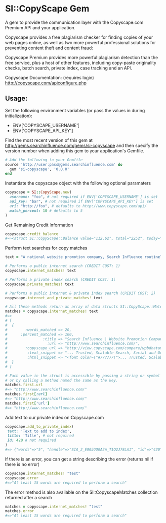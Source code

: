 # SI::CopyScape Gem
A gem to provide the communication layer with the Copyscape.com Premium API and your application.

Copyscape provides a free plagiarism checker for finding copies of your web pages online, as well as two more powerful professional solutions for preventing content theft and content fraud:

Copyscape Premium provides more powerful plagiarism detection than the free service, plus a host of other features, including copy-paste originality checks, batch search, private index, case tracking and an API.

Copyscape Documentation: (requires login) http://copyscape.com/apiconfigure.php

## Usage:
Set the following environment variables (or pass the values in during initialization):
- ENV['COPYSCAPE_USERNAME']
- ENV['COPYSCAPE_API_KEY']

Find the most recent version of this gem at http://gems.searchinfluence.com/gems/si-copyscape and then specify the version number when adding this gem to your application's Gemfile.

```ruby
# Add the following to your Gemfile
source 'http://user:pass@gems.searchinfluence.com' do
  gem 'si-copyscape', '0.0.0'
end
```

Instantiate the copyscape object with the following optional paramaters
```ruby
copyscape = SI::CopyScape.new(
  username: "foo", # not required if ENV['COPYSCAPE_USERNAME'] is set
  api_key: "bar", # not required if ENV['COPYSCAPE_API_KEY'] is set
  uri: "http://foo", # defaults to http://www.copyscape.com/api/
  match_percent: 10 # defaults to 5
)
```

Get Remaining Credit Information
```ruby
copyscape.credit_balance
#=><struct SI::CopyScape::Balance value="112.62", total="2252", today="2252">
```

Perform text searches for copy matches
```ruby
text = "A national website promotion company, Search Influence routinely delivers a 10:1 return on investment, or better, for our customers."

# Performs a public internet search (CREDIT COST: 1)
copyscape.internet_matches! text

# Performs a private index search (CREDIT COST: 1)
copyscape.private_matches! text

# Performs a public internet & private index search (CREDIT COST: 2)
copyscape.internet_and_private_matches! text

# All these methods return an array of data structs SI::CopyScape::Match
matches = copyscape.internet_matches! text
#=>
# [
#  {
#        :words_matched => 20,
#      :percent_matched => 100,
#                :title => "Search Influence | Website Promotion Company",
#                  :url => "http://www.searchinfluence.com/",
#        :copyscape_url => "http://view.copyscape.com/compare/wpbdhatumu/1",
#         :text_snippet => "... Trusted, Scalable Search, Social and Online Advertising. A national website promotion company, Search Influence routinely delivers a 10:1 return on investment, or better, for our customers.",
#         :html_snippet => "<font color=\"#777777\">... Trusted, Scalable Search, Social and Online Advertising. </font><font color=\"#000000\">A national website promotion company, Search Influence routinely delivers a 10:1 return on investment, or better, for our customers.</font>"
#  }
# ]

# Each value in the struct is accessible by passing a string or symbol key
# or by calling a method named the same as the key.
matches.first.url
#=> "http://www.searchinfluence.com/"
matches.first[:url]
#=> "http://www.searchinfluence.com/"
matches.first['url']
#=> "http://www.searchinfluence.com/"
```

Add text to our private index on Copyscape.com
```ruby
copyscape.add_to_private_index(
 text: 'Text to add to index',
 title: 'Title', # not required
 id: 420 # not required
)
#=> {"words"=>"5", "handle"=>"SIA_2_E00JOQ0A2W_T1Q2J78LA1", "id"=>"420", "title"=>"Title"}
```

If there is an error, you can get a string describing the error (returns nil if there is no error)
```ruby
copyscape.internet_matches! "test"
copyscape.error
#=>"At least 15 words are required to perform a search"
```

The error method is also available on the SI::CopyscapeMatches collection returned after a search
```ruby
matches = copyscape.internet_matches! "test"
matches.error
#=>"At least 15 words are required to perform a search"
```
